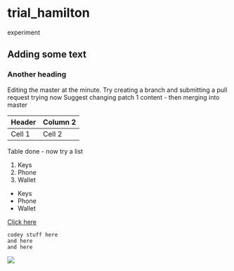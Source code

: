 # trial_hamilton
experiment
## Adding some text
### Another heading
Editing the master at the minute.
Try creating a branch and submitting a pull request
trying now
Suggest changing patch 1 content - then merging into master

Header | Column 2 |
------|------|
Cell 1 | Cell 2|

Table done - now try a list
1. Keys
2. Phone
3. Wallet

- Keys
- Phone 
- Wallet

[Click here][]
```
codey stuff here
and here
and here
```


[Click here]: [www.bbc.com]


![](tree/master/images/image1.PNG)
